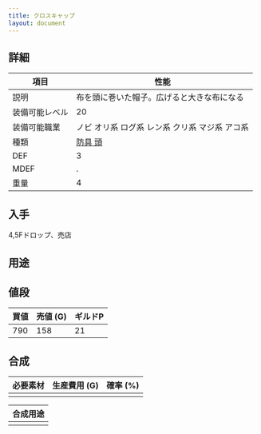 ```yaml
---
title: クロスキャップ
layout: document
---
```

## 詳細


|項目|性能|
|---|---|
|説明|布を頭に巻いた帽子。広げると大きな布になる|
|装備可能レベル|20|
|装備可能職業|ノビ オリ系 ログ系 レン系 クリ系 マジ系 アコ系|
|種類|[防具 頭](防具(頭))|
|DEF|3|
|MDEF|.|
|重量|4|

## 入手

4,5Fドロップ、売店

## 用途


## 値段


|買値|売値 (G)|ギルドP|
|---|---|---|
|790|158|21|

## 合成


|必要素材|生産費用 (G)|確率 (%)|
|---|---|---|
||||


|合成用途|
|---|
||